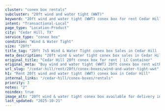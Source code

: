 ```yaml
---
cluster: "conex box rentals"
subcluster: "20ft wind and water tight (WWT)"
keyword: "20ft wind and water tight (WWT) conex box for rent Cedar Hill, TX"
intent: "Transactional-Local"
page_type: "Location-Product"
city: "Cedar Hill, TX"
service_type: "conex box"
condition: "Wind & Water Tight"
size: "20ft"
title_tag: "20ft 7s5 Wind & Water Tight conex box Sales in Cedar Hill | LC Container"
meta_description: "20ft wind & water tight conex box sales in Cedar Hill. Fast delivery, competitive pricing. Serving conex boxes area. Quote ID: YLN. Call (214) 524-4168 for your free quote today."
original_title: "Cedar Hill 20ft conex box for rent | LC Container"
original_meta: "Buy wind and water tight (WWT) 20ft conex box rent with local delivery in Cedar Hill, TX. LC Container — local Since 2003. Request a fast quote today."
url_slug: "/cedar-hill/rent/20ft/conex-boxes/wind-and-water-tight-wwt"
h1: "Rent 20ft wind and water tight (WWT) conex box in Cedar Hill"
internal_links: "/cedar-hill/conex-boxes/rentals"
priority: 3
notes: "2"
noindex: true
image_alt: "20ft wind & water tight conex box available for delivery in Cedar Hill"
last_updated: "2025-10-21"
---
```


<!-- TODO: Add unique city/inventory copy, images, and internal links here. -->
